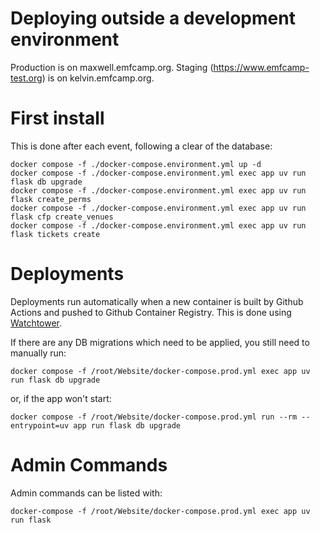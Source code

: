 Deploying outside a development environment
===========================================

Production is on maxwell.emfcamp.org.
Staging (https://www.emfcamp-test.org) is on kelvin.emfcamp.org.

# First install

This is done after each event, following a clear of the database:

    docker compose -f ./docker-compose.environment.yml up -d
    docker compose -f ./docker-compose.environment.yml exec app uv run flask db upgrade
    docker compose -f ./docker-compose.environment.yml exec app uv run flask create_perms
    docker compose -f ./docker-compose.environment.yml exec app uv run flask cfp create_venues
    docker compose -f ./docker-compose.environment.yml exec app uv run flask tickets create


# Deployments

Deployments run automatically when a new container is built by Github Actions
and pushed to Github Container Registry. This is done using [Watchtower](https://containrrr.dev/watchtower/).

If there are any DB migrations which need to be applied, you still need to manually run:

    docker compose -f /root/Website/docker-compose.prod.yml exec app uv run flask db upgrade

or, if the app won't start:

    docker compose -f /root/Website/docker-compose.prod.yml run --rm --entrypoint=uv app run flask db upgrade

# Admin Commands

Admin commands can be listed with:

    docker-compose -f /root/Website/docker-compose.prod.yml exec app uv run flask